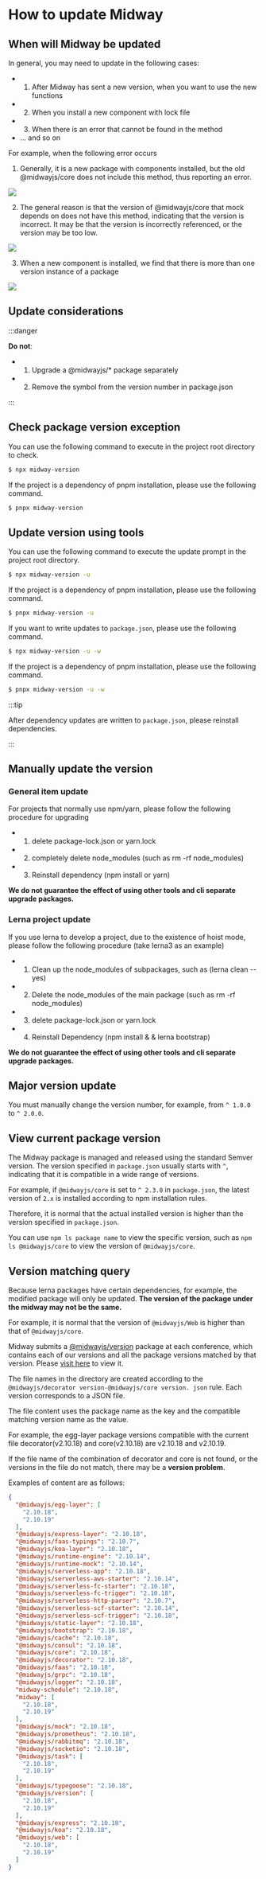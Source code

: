 # How to update Midway



## When will Midway be updated

In general, you may need to update in the following cases:

- 1. After Midway has sent a new version, when you want to use the new functions
- 2. When you install a new component with lock file
- 3. When there is an error that cannot be found in the method
- ... and so on

For example, when the following error occurs

1. Generally, it is a new package with components installed, but the old @midwayjs/core does not include this method, thus reporting an error.

![](https://img.alicdn.com/imgextra/i3/O1CN01dDNRZr1MBPewPo7Xg_!!6000000001396-2-tps-1196-317.png)

2. The general reason is that the version of @midwayjs/core that mock depends on does not have this method, indicating that the version is incorrect. It may be that the version is incorrectly referenced, or the version may be too low.

![](https://img.alicdn.com/imgextra/i3/O1CN01HVMJKP1xNuFO2Wv73_!!6000000006432-2-tps-1055-135.png)

3. When a new component is installed, we find that there is more than one version instance of a package

![](https://img.alicdn.com/imgextra/i3/O1CN01jZxQu91YBCs0N9S9Y_!!6000000003020-2-tps-1133-43.png)

## Update considerations

:::danger

**Do not**:


- 1. Upgrade a @midwayjs/* package separately
- 2. Remove the symbol from the version number in package.json

:::



## Check package version exception

You can use the following command to execute in the project root directory to check.

```bash
$ npx midway-version
```

If the project is a dependency of pnpm installation, please use the following command.

```bash
$ pnpx midway-version
```



## Update version using tools

You can use the following command to execute the update prompt in the project root directory.

```bash
$ npx midway-version -u
```

If the project is a dependency of pnpm installation, please use the following command.

```bash
$ pnpx midway-version -u
```

If you want to write updates to `package.json`, please use the following command.

```bash
$ npx midway-version -u -w
```

If the project is a dependency of pnpm installation, please use the following command.

```bash
$ pnpx midway-version -u -w
```

:::tip

After dependency updates are written to `package.json`, please reinstall dependencies.

:::



## Manually update the version




### General item update


For projects that normally use npm/yarn, please follow the following procedure for upgrading


- 1. delete package-lock.json or yarn.lock
- 2. completely delete node_modules (such as rm -rf node_modules)
- 3. Reinstall dependency (npm install or yarn)



**We do not guarantee the effect of using other tools and cli separate upgrade packages.**




### Lerna project update


If you use lerna to develop a project, due to the existence of hoist mode, please follow the following procedure (take lerna3 as an example)



- 1. Clean up the node_modules of subpackages, such as (lerna clean -- yes)
- 2. Delete the node_modules of the main package (such as rm -rf node_modules)
- 3. delete package-lock.json or yarn.lock
- 4. Reinstall Dependency (npm install & & lerna bootstrap)



**We do not guarantee the effect of using other tools and cli separate upgrade packages.**


## Major version update


You must manually change the version number, for example, from `^ 1.0.0` to `^ 2.0.0`.



## View current package version


The Midway package is managed and released using the standard Semver version. The version specified in `package.json` usually starts with `^`, indicating that it is compatible in a wide range of versions.


For example, if `@midwayjs/core` is set to `^ 2.3.0` in `package.json`, the latest version of `2.x` is installed according to npm installation rules.


Therefore, it is normal that the actual installed version is higher than the version specified in `package.json`.


You can use `npm ls package name` to view the specific version, such as `npm ls @midwayjs/core` to view the version of `@midwayjs/core`.


## Version matching query


Because lerna packages have certain dependencies, for example, the modified package will only be updated. **The version of the package under the midway may not be the same.**


For example, it is normal that the version of `@midwayjs/Web` is higher than that of `@midwayjs/core`.


Midway submits a [@midwayjs/version](https://www.npmjs.com/package/@midwayjs/version) package at each conference, which contains each of our versions and all the package versions matched by that version. Please [visit here](https://github.com/midwayjs/midway/tree/2.x/packages/version/versions) to view it.


The file names in the directory are created according to the `@midwayjs/decorator version-@midwayjs/core version. json` rule. Each version corresponds to a JSON file.


The file content uses the package name as the key and the compatible matching version name as the value.


For example, the egg-layer package versions compatible with the current file decorator(v2.10.18) and core(v2.10.18) are v2.10.18 and v2.10.19.


If the file name of the combination of decorator and core is not found, or the versions in the file do not match, there may be a **version problem**.


Examples of content are as follows:
```json
{
  "@midwayjs/egg-layer": [
    "2.10.18",
    "2.10.19"
  ],
  "@midwayjs/express-layer": "2.10.18",
  "@midwayjs/faas-typings": "2.10.7",
  "@midwayjs/koa-layer": "2.10.18",
  "@midwayjs/runtime-engine": "2.10.14",
  "@midwayjs/runtime-mock": "2.10.14",
  "@midwayjs/serverless-app": "2.10.18",
  "@midwayjs/serverless-aws-starter": "2.10.14",
  "@midwayjs/serverless-fc-starter": "2.10.18",
  "@midwayjs/serverless-fc-trigger": "2.10.18",
  "@midwayjs/serverless-http-parser": "2.10.7",
  "@midwayjs/serverless-scf-starter": "2.10.14",
  "@midwayjs/serverless-scf-trigger": "2.10.18",
  "@midwayjs/static-layer": "2.10.18",
  "@midwayjs/bootstrap": "2.10.18",
  "@midwayjs/cache": "2.10.18",
  "@midwayjs/consul": "2.10.18",
  "@midwayjs/core": "2.10.18",
  "@midwayjs/decorator": "2.10.18",
  "@midwayjs/faas": "2.10.18",
  "@midwayjs/grpc": "2.10.18",
  "@midwayjs/logger": "2.10.18",
  "midway-schedule": "2.10.18",
  "midway": [
    "2.10.18",
    "2.10.19"
  ],
  "@midwayjs/mock": "2.10.18",
  "@midwayjs/prometheus": "2.10.18",
  "@midwayjs/rabbitmq": "2.10.18",
  "@midwayjs/socketio": "2.10.18",
  "@midwayjs/task": [
    "2.10.18",
    "2.10.19"
  ],
  "@midwayjs/typegoose": "2.10.18",
  "@midwayjs/version": [
    "2.10.18",
    "2.10.19"
  ],
  "@midwayjs/express": "2.10.18",
  "@midwayjs/koa": "2.10.18",
  "@midwayjs/web": [
    "2.10.18",
    "2.10.19"
  ]
}
```
